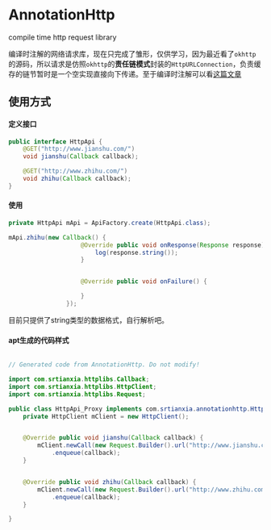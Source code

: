 # AnnotationHttp
compile time http request library

编译时注解的网络请求库，现在只完成了雏形，仅供学习，因为最近看了`okhttp`的源码，所以请求是仿照`okhttp`的**责任链模式**封装的`HttpURLConnection`，负责缓存的链节暂时是一个空实现直接向下传递。至于编译时注解可以看[这篇文章](http://srtianxia.github.io/2016/10/02/%E6%B3%A8%E8%A7%A3/)


## 使用方式
#### 定义接口
```java
public interface HttpApi {
    @GET("http://www.jianshu.com/")
    void jianshu(Callback callback);

    @GET("http://www.zhihu.com/")
    void zhihu(Callback callback);
}
```

#### 使用
```java
private HttpApi mApi = ApiFactory.create(HttpApi.class);

mApi.zhihu(new Callback() {
                    @Override public void onResponse(Response response) {
                        log(response.string());
                    }


                    @Override public void onFailure() {

                    }
                });
```

目前只提供了string类型的数据格式，自行解析吧。

#### apt生成的代码样式

```java

// Generated code from AnnotationHttp. Do not modify!

import com.srtianxia.httplibs.Callback;
import com.srtianxia.httplibs.HttpClient;
import com.srtianxia.httplibs.Request;

public class HttpApi_Proxy implements com.srtianxia.annotationhttp.HttpApi {
    private HttpClient mClient = new HttpClient();


    @Override public void jianshu(Callback callback) {
        mClient.newCall(new Request.Builder().url("http://www.jianshu.com/").build())
            .enqueue(callback);
    }


    @Override public void zhihu(Callback callback) {
        mClient.newCall(new Request.Builder().url("http://www.zhihu.com/").build())
            .enqueue(callback);
    }

}
```